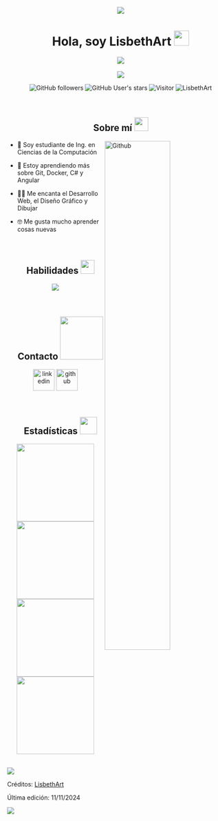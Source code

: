 <!-- H1 sin borde inferior -->
<div id="user-content-toc">
  <ul align="center">
    <img src="https://user-images.githubusercontent.com/73097560/115834477-dbab4500-a447-11eb-908a-139a6edaec5c.gif">
    <summary><h1 align="center">Hola, soy LisbethArt <img src="https://media.giphy.com/media/hvRJCLFzcasrR4ia7z/giphy.gif" width="35"></h1></summary>
    <img src="https://i.imgur.com/wzj9Vtf.png"><br><br>
    <img src="https://user-images.githubusercontent.com/73097560/115834477-dbab4500-a447-11eb-908a-139a6edaec5c.gif">
  </ul>
</div>

<!-- Badges centrados -->
<div id="center-badges">
  <ul align="center">

![GitHub followers](https://img.shields.io/github/followers/LisbethArt?style=social) ![GitHub User's stars](https://img.shields.io/github/stars/LisbethArt?style=social) ![Visitor](https://visitor-badge.laobi.icu/badge?page_id=LisbethArt.repoName) <img src="https://komarev.com/ghpvc/?username=LisbethArt" alt="LisbethArt" />

  </ul>
</div>
<br>

<!--Sobre mí-->
<div id="user-content-toc">
  <ul align="center">
    <h2>Sobre mí <img src="https://github.com/7oSkaaa/7oSkaaa/blob/main/Images/about_me.gif?raw=true" width = 32px></h2>
  </ul>
</div>
<img width="55%" align="right" alt="Github" src="https://raw.githubusercontent.com/onimur/.github/master/.resources/git-header.svg" />

- 🏫 Soy estudiante de Ing. en Ciencias de la Computación
  
- 🌱 Estoy aprendiendo más sobre Git, Docker, C# y Angular
  
- 🧑‍💻 Me encanta el Desarrollo Web, el Diseño Gráfico y Dibujar
  
- 🤓 Me gusta mucho aprender cosas nuevas
<br><br><br>

<!-- Habilidades, con íconos -->
<div id="user-content-toc">
  <ul align="center">
    <h2>Habilidades <img src = "https://media2.giphy.com/media/QssGEmpkyEOhBCb7e1/giphy.gif?cid=ecf05e47a0n3gi1bfqntqmob8g9aid1oyj2wr3ds3mg700bl&rid=giphy.gif" width = 32px></h2>
  </ul>
</div>
<p align="center">
  <a href="https://skillicons.dev">
    <img src="https://skillicons.dev/icons?i=github,git,html,css,js,ts,angular,dotnet,php,py,cs,mysql,postgres,mongodb,discord,ai,ps,docker,postman,vscode&perline=14" />
  </a>
</p>
<br>

<!-- Contacto, con íconos y links -->
<div id="user-content-toc">
  <ul align="center">
    <h2>    Contacto <img src='https://raw.githubusercontent.com/ShahriarShafin/ShahriarShafin/main/Assets/handshake.gif' width="100px"> </h2>
  </ul>
</div>
<p align="center">
<a href="https://www.linkedin.com/in/lisbeth-a-153601234/" target="blank"><img align="center" src="https://skillicons.dev/icons?i=linkedin" alt="linkedin" height="50" width="50" /></a>
  <a href="https://github.com/LisbethArt" target="blank"><img align="center" src="https://skillicons.dev/icons?i=github" alt="github" height="50" width="50" /></a>
</p>
<br>

<!-- Estadísticas -->
<div id="user-content-toc">
  <ul align="center">
    <h2>Estadísticas <img src="https://media.giphy.com/media/iY8CRBdQXODJSCERIr/giphy.gif" width="40" height="40" margin-right="10"></h2>
  </ul>
</div>

<p align="center">
<a href="https://github.com/LisbethArt">
  <img height="180em" src="https://github-readme-stats.vercel.app/api?username=LisbethArt&show_icons=true&theme=algolia"/>
  <img height="180em" src="https://github-readme-streak-stats.herokuapp.com/?user=LisbethArt&theme=algolia"/>
  <img height="180em" src="https://github-readme-stats.vercel.app/api/top-langs/?username=LisbethArt&theme=algolia"/>
  <img height="180em" src="https://github-readme-stats.vercel.app/api?username=LisbethArt&show_icons=true&locale=en&count_private=true&hide_rank=true&custom_title=My%20GitHub%20Stats&disable_animations=true&theme=algolia"/>
</a>
</p><br>

<!-- Divisor horizontal (Gradiente) -->
<img src="https://user-images.githubusercontent.com/73097560/115834477-dbab4500-a447-11eb-908a-139a6edaec5c.gif">

Créditos: [LisbethArt](https://github.com/LisbethArt)

Última edición: 11/11/2024

<img src="https://user-images.githubusercontent.com/73097560/115834477-dbab4500-a447-11eb-908a-139a6edaec5c.gif">

